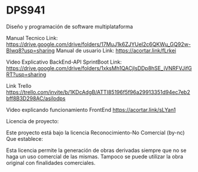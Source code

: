 # DPS941
Diseño y programación de software multiplataforma

Manual Tecnico 
Link: https://drive.google.com/drive/folders/17MuJ1k6ZJYUeI2c6QKWu_GQ92w-BIwq8?usp=sharing
Manual de usuario
Link: https://acortar.link/fLrkei

Video Explicativo BackEnd-API SprintBoot
Link: https://drive.google.com/drive/folders/1xksMh1QACjlsDDp8hSE_jVNRFVJifGRT?usp=sharing

Link Trello
https://trello.com/invite/b/1KDcAdgB/ATTI85196f5f96a29913351d94ec7eb2bff8B3D298AC/asilodps

Video explicando funcionamiento FrontEnd
https://acortar.link/sLYan1

Licencia de proyecto:

Este proyecto está bajo la licencia Reconocimiento-No Comercial (by-nc) Que establece:

Esta licencia permite la generación de obras derivadas siempre que no se haga un uso comercial de las mismas. Tampoco se puede utilizar la obra original con finalidades comerciales.
